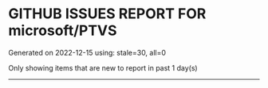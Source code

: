 
# GITHUB ISSUES REPORT FOR microsoft/PTVS


Generated on 2022-12-15 using: stale=30, all=0


Only showing items that are new to report in past 1 day(s)


---
